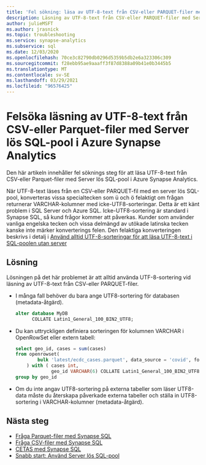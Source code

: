 ```yaml
---
title: 'Fel sökning: läsa av UTF-8-text från CSV-eller PARQUET-filer med Server lös SQL-pool'
description: Läsning av UTF-8-text från CSV-eller PARQUET-filer med Server lös SQL-pool i Azure Synapse Analytics
author: julieMSFT
ms.author: jrasnick
ms.topic: troubleshooting
ms.service: synapse-analytics
ms.subservice: sql
ms.date: 12/03/2020
ms.openlocfilehash: 70ce3c82790db0296d5359b5db2e6a323306c309
ms.sourcegitcommit: f28ebb95ae9aaaff3f87d8388a09b41e0b3445b5
ms.translationtype: MT
ms.contentlocale: sv-SE
ms.lasthandoff: 03/29/2021
ms.locfileid: "96576425"
---
```

# <a name="troubleshoot-reading-utf-8-text-from-csv-or-parquet-files-using-serverless-sql-pool-in-azure-synapse-analytics"></a>Felsöka läsning av UTF-8-text från CSV-eller Parquet-filer med Server lös SQL-pool i Azure Synapse Analytics

Den här artikeln innehåller fel söknings steg för att läsa UTF-8-text från CSV-eller Parquet-filer med Server lös SQL-pool i Azure Synapse Analytics.

När UTF-8-text läses från en CSV-eller PARQUET-fil med en server lös SQL-pool, konverteras vissa specialtecken som ü och ö felaktigt om frågan returnerar VARCHAR-kolumner med icke-UTF8-sorteringar. Detta är ett känt problem i SQL Server och Azure SQL. Icke-UTF8-sortering är standard i Synapse SQL, så kund frågor kommer att påverkas. Kunder som använder vanliga engelska tecken och vissa delmängd av utökade latinska tecken kanske inte märker konverterings felen. Den felaktiga konverteringen beskrivs i detalj i [Använd alltid UTF-8-sorteringar för att läsa UTF-8-text i SQL-poolen utan server](https://techcommunity.microsoft.com/t5/azure-synapse-analytics/always-use-utf-8-collations-to-read-utf-8-text-in-serverless-sql/ba-p/1883633)

## <a name="workaround"></a>Lösning

Lösningen på det här problemet är att alltid använda UTF-8-sortering vid läsning av UTF-8-text från CSV-eller PARQUET-filer.

- I många fall behöver du bara ange UTF8-sortering för databasen (metadata-åtgärd).

   ```sql
   alter database MyDB
         COLLATE Latin1_General_100_BIN2_UTF8;
   ```

- Du kan uttryckligen definiera sorteringen för kolumnen VARCHAR i OpenRowSet eller extern tabell:

   ```sql
   select geo_id, cases = sum(cases)
   from openrowset(
           bulk 'latest/ecdc_cases.parquet', data_source = 'covid', format = 'parquet'
       ) with ( cases int,
                geo_id VARCHAR(6) COLLATE Latin1_General_100_BIN2_UTF8 ) as rows
   group by geo_id
   ```
 
- Om du inte angav UTF8-sortering på externa tabeller som läser UTF8-data måste du återskapa påverkade externa tabeller och ställa in UTF8-sortering i VARCHAR-kolumner (metadata-åtgärd).


## <a name="next-steps"></a>Nästa steg

* [Fråga Parquet-filer med Synapse SQL](../sql/query-parquet-files.md)
* [Fråga CSV-filer med Synapse SQL](../sql/query-single-csv-file.md)
* [CETAS med Synapse SQL](../sql/develop-tables-cetas.md)
* [Snabb start: Använd Server lös SQL-pool](../quickstart-sql-on-demand.md)
